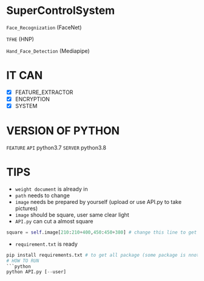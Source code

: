 # SuperControlSystem
`Face_Recognization` (FaceNet) 

`TFHE` (HNP) 

`Hand_Face_Detection` (Mediapipe)

# IT CAN
- [X] FEATURE_EXTRACTOR
- [X] ENCRYPTION
- [X] SYSTEM

# VERSION OF PYTHON
`FEATURE` `API` python3.7
`SERVER` python3.8

# TIPS
* `weight document` is already in
* `path` needs to change 
* `image` needs be prepared by yourself (upload or use API.py to take pictures)
* `image` should be square, user same clear light 
* `API.py` can cut a almost square
```python
square = self.image[210:210+400,450:450+380] # change this line to get perfect square
```
* `requirement.txt` is ready
```python
pip install requirements.txt # to get all package (some package is nnot necessaire)
# HOW TO RUN
```python
python API.py [--user]
```
